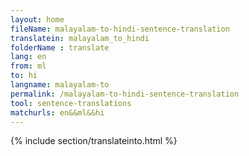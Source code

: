 ```yaml
---
layout: home
fileName: malayalam-to-hindi-sentence-translation
translatein: malayalam_to_hindi
folderName : translate
lang: en
from: ml
to: hi
langname: malayalam-to
permalink: /malayalam-to-hindi-sentence-translation
tool: sentence-translations
matchurls: en&&ml&&hi
---
```

{% include section/translateinto.html %}
